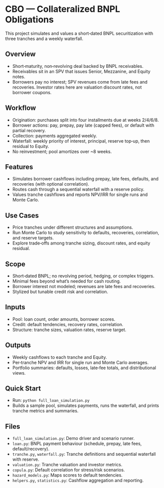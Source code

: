 # CBO — Collateralized BNPL Obligations

This project simulates and values a short‑dated BNPL securitization with three tranches and a weekly waterfall.

## Overview

- Short‑maturity, non‑revolving deal backed by BNPL receivables.
- Receivables sit in an SPV that issues Senior, Mezzanine, and Equity notes.
- Borrowers pay no interest; SPV revenues come from late fees and recoveries. Investor rates here are valuation discount rates, not borrower coupons.

## Workflow

- Origination: purchases split into four installments due at weeks 2/4/6/8.
- Borrower actions: pay, prepay, pay late (capped fees), or default with partial recovery.
- Collection: payments aggregated weekly.
- Waterfall: weekly priority of interest, principal, reserve top‑up, then residual to Equity.
- No reinvestment; pool amortizes over ~8 weeks.

## Features

- Simulates borrower cashflows including prepay, late fees, defaults, and recoveries (with optional correlation).
- Routes cash through a sequential waterfall with a reserve policy.
- Values tranche cashflows and reports NPV/IRR for single runs and Monte Carlo.

## Use Cases

- Price tranches under different structures and assumptions.
- Run Monte Carlo to study sensitivity to defaults, recoveries, correlation, and reserve targets.
- Explore trade‑offs among tranche sizing, discount rates, and equity residual.

## Scope

- Short‑dated BNPL; no revolving period, hedging, or complex triggers.
- Minimal fees beyond what’s needed for cash routing.
- Borrower interest not modeled; revenues are late fees and recoveries.
- Stylized but tunable credit risk and correlation.

## Inputs

- Pool: loan count, order amounts, borrower scores.
- Credit: default tendencies, recovery rates, correlation.
- Structure: tranche sizes, valuation rates, reserve target.

## Outputs

- Weekly cashflows to each tranche and Equity.
- Per‑tranche NPV and IRR for single run and Monte Carlo averages.
- Portfolio summaries: defaults, losses, late‑fee totals, and distributional views.

## Quick Start

- Run: `python full_loan_simulation.py`
- Builds a sample pool, simulates payments, runs the waterfall, and prints tranche metrics and summaries.

## Files

- `full_loan_simulation.py`: Demo driver and scenario runner.
- `loan.py`: BNPL payment behaviour (schedule, prepay, late fees, default/recovery).
- `tranche.py`, `waterfall.py`: Tranche definitions and sequential waterfall with reserve.
- `valuation.py`: Tranche valuation and investor metrics.
- `copula.py`: Default correlation for stress/risk scenarios.
- `hazard_models.py`: Maps scores to default tendencies.
- `helpers.py`, `statistics.py`: Cashflow aggregation and reporting.
